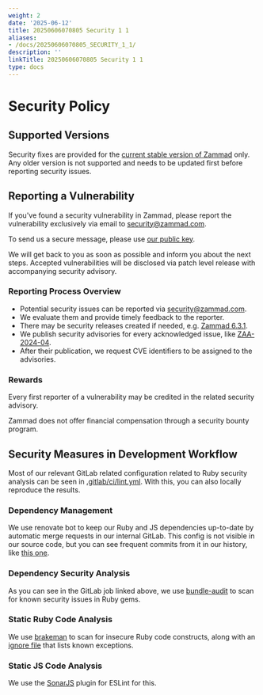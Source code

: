 ```yaml
---
weight: 2
date: '2025-06-12'
title: 20250606070805 Security 1 1
aliases:
- /docs/20250606070805_SECURITY_1_1/
description: ''
linkTitle: 20250606070805 Security 1 1
type: docs
---
```


# Security Policy

## Supported Versions

Security fixes are provided for the [current stable version of Zammad](https://zammad.com/releases) only.
Any older version is not supported and needs to be updated first before reporting security issues.

## Reporting a Vulnerability

If you've found a security vulnerability in Zammad,
please report the vulnerability exclusively via email
to [security@zammad.com](mailto:security@zammad.com).

To send us a secure message, please use [our public key](SECURITY.asc).

We will get back to you as soon as possible and inform
you about the next steps. Accepted vulnerabilities will
be disclosed via patch level release with accompanying
security advisory.

### Reporting Process Overview

- Potential security issues can be reported via [security@zammad.com](mailto:security@zammad.com).
- We evaluate them and provide timely feedback to the reporter.
- There may be security releases created if needed, e.g. [Zammad 6.3.1](https://zammad.com/en/releases/6-3-1).
- We publish security advisories for every acknowledged issue, like [ZAA-2024-04](https://zammad.com/en/advisories/zaa-2024-04).
- After their publication, we request CVE identifiers to be assigned to the advisories.

### Rewards

Every first reporter of a vulnerability may be credited
in the related security advisory.

Zammad does not offer financial compensation through a
security bounty program.

## Security Measures in Development Workflow

Most of our relevant GitLab related configuration related to
Ruby security analysis can be seen in [.gitlab/ci/lint.yml](.gitlab/ci/lint.yml#L49).
With this, you can also locally reproduce the results.

### Dependency Management

We use renovate bot to keep our Ruby and JS dependencies up-to-date by automatic merge requests in our internal GitLab.
This config is not visible in our source code, but you can see frequent commits from it in our history, like
[this one](https://github.com/zammad/zammad/commit/a61b205e4ba41fca1ec7c85323ec6045fc3672e5).

### Dependency Security Analysis

As you can see in the GitLab job linked above, we use
[bundle-audit](https://github.com/rubysec/bundler-audit) to scan for
known security issues in Ruby gems.

### Static Ruby Code Analysis

We use [brakeman](https://brakemanscanner.org/) to scan for
insecure Ruby code constructs, along with an [ignore file](config/brakeman.ignore)
that lists known exceptions.

### Static JS Code Analysis

We use the [SonarJS](https://github.com/SonarSource/SonarJS) plugin for
ESLint for this.
